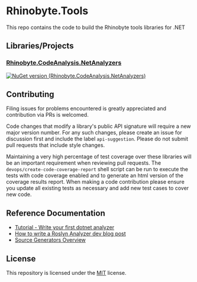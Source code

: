 

# Rhinobyte.Tools

This repo contains the code to build the Rhinobyte tools libraries for .NET

## Libraries/Projects

### [Rhinobyte.CodeAnalysis.NetAnalyzers](/src/CodeAnalysis/Rhinobyte.CodeAnalysis.NetAnalyzers.Package/README.md)

[![NuGet version (Rhinobyte.CodeAnalysis.NetAnalyzers)](https://img.shields.io/nuget/v/Rhinobyte.CodeAnalysis.NetAnalyzers.svg?style=flat)](https://www.nuget.org/packages/Rhinobyte.CodeAnalysis.NetAnalyzers/)

## Contributing

Filing issues for problems encountered is greatly appreciated and contribution via PRs is welcomed.

Code changes that modify a library's public API signature will require a new major version number. For any such changes, please create an issue for discussion first and include the label `api-suggestion`. Please do not submit pull requests that include style changes.

Maintaining a very high percentage of test coverage over these libraries will be an important requirement when reviewing pull requests. The `devops/create-code-coverage-report` shell script can be run to execute the tests with code coverage enabled and to generate an html version of the coverage results report. When making a code contribution please ensure you update all existing tests as necessary and add new test cases to cover new code.


## Reference Documentation

* [Tutorial - Write your first dotnet analyzer](https://learn.microsoft.com/en-us/dotnet/csharp/roslyn-sdk/tutorials/how-to-write-csharp-analyzer-code-fix)
* [How to write a Roslyn Analyzer dev blog post](https://devblogs.microsoft.com/dotnet/how-to-write-a-roslyn-analyzer/)
* [Source Generators Overview](https://learn.microsoft.com/en-us/dotnet/csharp/roslyn-sdk/source-generators-overview)


## License

This repository is licensed under the [MIT](LICENSE.txt) license.
